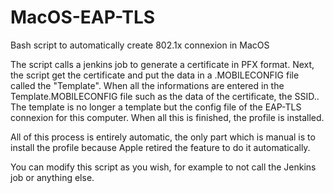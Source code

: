 # MacOS-EAP-TLS
Bash script to automatically create 802.1x connexion in MacOS

The script calls a jenkins job to generate a certificate in PFX format. Next, the script get the certificate and put the data in a .MOBILECONFIG file called the "Template". 
When all the informations are entered in the Template.MOBILECONFIG file such as the data of the certificate, the SSID.. The template is no longer a template but the config file of the EAP-TLS connexion for this computer.
When all this is finished, the profile is installed.

All of this process is entirely automatic, the only part which is manual is to install the profile because Apple retired the feature to do it automatically.

You can modify this script as you wish, for example to not call the Jenkins job or anything else.
